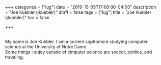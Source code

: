 +++
categories = ["lug"]
date = "2019-10-05T17:00:00-04:00"
description = "Joe Kuebler (jkuebler)"
draft = false
tags = ["lug"]
title = "Joe Kuebler (jkuebler)"
toc = false

+++

<!--more-->


<br>
My name is Joe Kuebler. I am a current sophomore studying computer science at the University of Notre Dame.
<br>
Some things i enjoy outisde of cimputer science are soccer, politics, and traveling.
<br>
